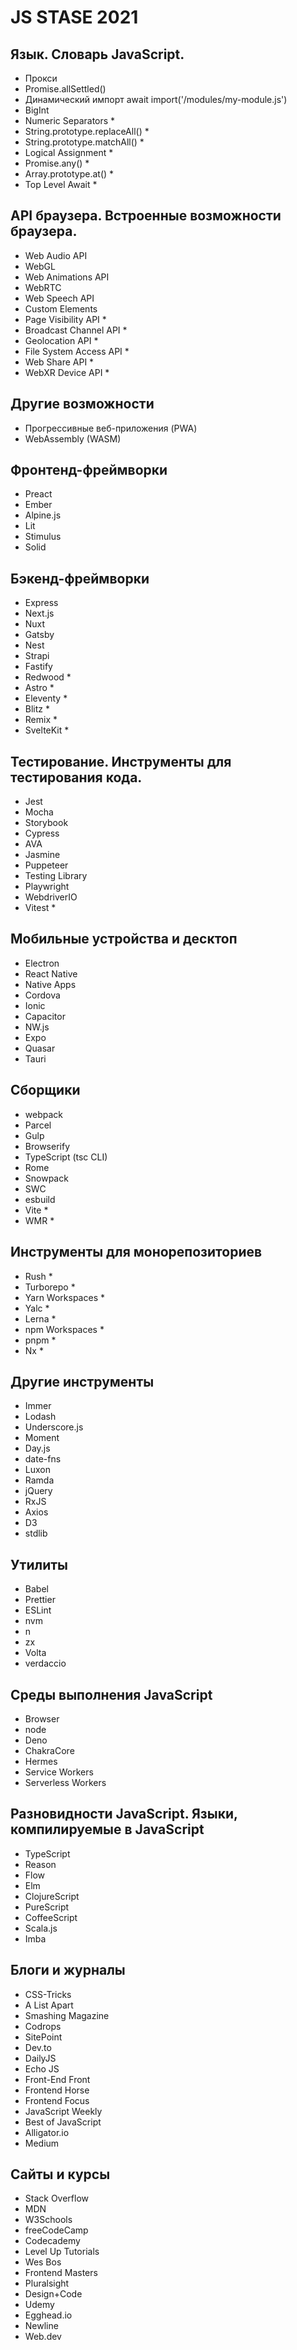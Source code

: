 # JS STASE 2021
 
## Язык. Словарь JavaScript.
- Прокси
- Promise.allSettled()
- Динамический импорт await import('/modules/my-module.js')
- BigInt
- Numeric Separators *
- String.prototype.replaceAll() *
- String.prototype.matchAll() *
- Logical Assignment *
- Promise.any() *
- Array.prototype.at() *
- Top Level Await *
 
## API браузера. Встроенные возможности браузера.
 
- Web Audio API
- WebGL
- Web Animations API
- WebRTC
- Web Speech API
- Custom Elements
- Page Visibility API *
- Broadcast Channel API *
- Geolocation API *
- File System Access API *
- Web Share API *
- WebXR Device API *
 
## Другие возможности
 
- Прогрессивные веб-приложения (PWA)
- WebAssembly (WASM)
 
## Фронтенд-фреймворки
 
- Preact
- Ember
- Alpine.js
- Lit
- Stimulus
- Solid
 
## Бэкенд-фреймворки
 
- Express
- Next.js
- Nuxt
- Gatsby
- Nest
- Strapi
- Fastify
- Redwood *
- Astro *
- Eleventy *
- Blitz *
- Remix *
- SvelteKit *
 
## Тестирование. Инструменты для тестирования кода.
 
- Jest
- Mocha
- Storybook
- Cypress
- AVA
- Jasmine
- Puppeteer
- Testing Library
- Playwright
- WebdriverIO
- Vitest *
 
## Мобильные устройства и десктоп
 
- Electron
- React Native
- Native Apps
- Cordova
- Ionic
- Capacitor
- NW.js
- Expo
- Quasar
- Tauri
 
## Сборщики
 
- webpack
- Parcel
- Gulp
- Browserify
- TypeScript (tsc CLI)
- Rome
- Snowpack
- SWC
- esbuild
- Vite *
- WMR *
 
## Инструменты для монорепозиториев
 
- Rush *
- Turborepo *
- Yarn Workspaces *
- Yalc *
- Lerna *
- npm Workspaces *
- pnpm *
- Nx *
 
## Другие инструменты
 
- Immer
- Lodash
- Underscore.js
- Moment
- Day.js
- date-fns
- Luxon
- Ramda
- jQuery
- RxJS
- Axios
- D3
- stdlib
 
## Утилиты
 
- Babel
- Prettier
- ESLint
- nvm
- n
- zx
- Volta
- verdaccio
 
## Среды выполнения JavaScript
 
- Browser
- node
- Deno
- ChakraCore
- Hermes
- Service Workers
- Serverless Workers
 
## Разновидности JavaScript. Языки, компилируемые в JavaScript
 
- TypeScript
- Reason
- Flow
- Elm
- ClojureScript
- PureScript
- CoffeeScript
- Scala.js
- Imba
 
## Блоги и журналы
 
- CSS-Tricks
- A List Apart
- Smashing Magazine
- Codrops
- SitePoint
- Dev.to
- DailyJS
- Echo JS
- Front-End Front
- Frontend Horse
- Frontend Focus
- JavaScript Weekly
- Best of JavaScript
- Alligator.io
- Medium
 
## Сайты и курсы
 
- Stack Overflow
- MDN
- W3Schools
- freeCodeCamp
- Codecademy
- Level Up Tutorials
- Wes Bos
- Frontend Masters
- Pluralsight
- Design+Code
- Udemy
- Egghead.io
- Newline
- Web.dev
